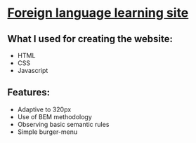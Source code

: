﻿# [Foreign language learning site](https://denyschr.github.io/britlex/)
## What I used for creating the website:
- HTML
- CSS
- Javascript
## Features:
- Adaptive to 320px
- Use of BEM methodology
- Observing basic semantic rules
- Simple burger-menu 
